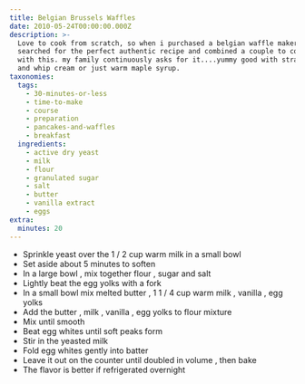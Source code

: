 ```yaml
---
title: Belgian Brussels Waffles
date: 2010-05-24T00:00:00.000Z
description: >-
  Love to cook from scratch, so when i purchased a belgian waffle maker i
  searched for the perfect authentic recipe and combined a couple to come up
  with this. my family continuously asks for it....yummy good with strawberries
  and whip cream or just warm maple syrup.
taxonomies:
  tags:
    - 30-minutes-or-less
    - time-to-make
    - course
    - preparation
    - pancakes-and-waffles
    - breakfast
  ingredients:
    - active dry yeast
    - milk
    - flour
    - granulated sugar
    - salt
    - butter
    - vanilla extract
    - eggs
extra:
  minutes: 20
---
```

 - Sprinkle yeast over the 1 / 2 cup warm milk in a small bowl
 - Set aside about 5 minutes to soften
 - In a large bowl , mix together flour , sugar and salt
 - Lightly beat the egg yolks with a fork
 - In a small bowl mix melted butter , 1 1 / 4 cup warm milk , vanilla , egg yolks
 - Add the butter , milk , vanilla , egg yolks to flour mixture
 - Mix until smooth
 - Beat egg whites until soft peaks form
 - Stir in the yeasted milk
 - Fold egg whites gently into batter
 - Leave it out on the counter until doubled in volume , then bake
 - The flavor is better if refrigerated overnight
